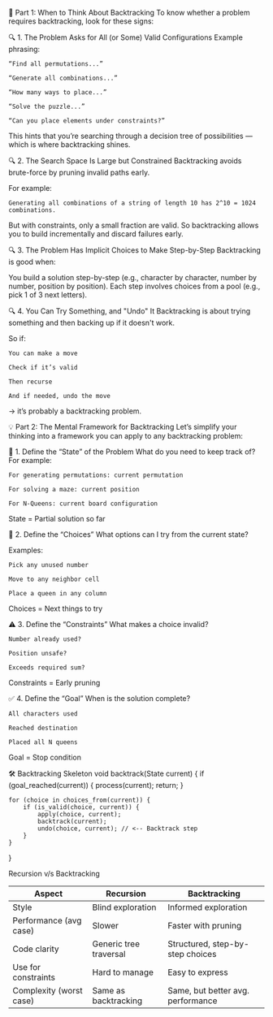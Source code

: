 🧠 Part 1: When to Think About Backtracking
To know whether a problem requires backtracking, look for these signs:


🔍 1. The Problem Asks for All (or Some) Valid Configurations
Example phrasing:

    “Find all permutations...”

    “Generate all combinations...”

    “How many ways to place...”

    “Solve the puzzle...”

    “Can you place elements under constraints?”
This hints that you’re searching through a decision tree of possibilities — which is where backtracking shines.


🔍 2. The Search Space Is Large but Constrained
Backtracking avoids brute-force by pruning invalid paths early.

For example:

    Generating all combinations of a string of length 10 has 2^10 = 1024 combinations.

But with constraints, only a small fraction are valid.
So backtracking allows you to build incrementally and discard failures early.


🔍 3. The Problem Has Implicit Choices to Make Step-by-Step
Backtracking is good when:

You build a solution step-by-step (e.g., character by character, number by number, position by position).
Each step involves choices from a pool (e.g., pick 1 of 3 next letters).


🔍 4. You Can Try Something, and "Undo" It
Backtracking is about trying something and then backing up if it doesn't work.

So if:

    You can make a move

    Check if it’s valid

    Then recurse

    And if needed, undo the move

→ it’s probably a backtracking problem.




💡 Part 2: The Mental Framework for Backtracking
Let’s simplify your thinking into a framework you can apply to any backtracking problem:

🔁 1. Define the “State” of the Problem
What do you need to keep track of? For example:

    For generating permutations: current permutation

    For solving a maze: current position

    For N-Queens: current board configuration

State = Partial solution so far


🧩 2. Define the “Choices”
What options can I try from the current state?

Examples:

    Pick any unused number

    Move to any neighbor cell

    Place a queen in any column

Choices = Next things to try


⚠️ 3. Define the “Constraints”
What makes a choice invalid?

    Number already used?

    Position unsafe?

    Exceeds required sum?

Constraints = Early pruning


✅ 4. Define the “Goal”
When is the solution complete?

    All characters used

    Reached destination

    Placed all N queens

Goal = Stop condition




🛠️ Backtracking Skeleton
void backtrack(State current) {
    if (goal_reached(current)) {
        process(current);
        return;
    }

    for (choice in choices_from(current)) {
        if (is_valid(choice, current)) {
            apply(choice, current);
            backtrack(current);
            undo(choice, current); // <-- Backtrack step
        }
    }
}


Recursion v/s Backtracking

| Aspect                  | Recursion              | Backtracking                      |
| ----------------------- | ---------------------- | --------------------------------- |
| Style                   | Blind exploration      | Informed exploration              |
| Performance (avg case)  | Slower                 | Faster with pruning               |
| Code clarity            | Generic tree traversal | Structured, step-by-step choices  |
| Use for constraints     | Hard to manage         | Easy to express                   |
| Complexity (worst case) | Same as backtracking   | Same, but better avg. performance |
